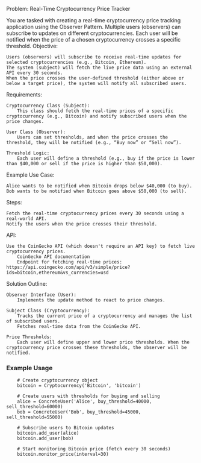 Problem: Real-Time Cryptocurrency Price Tracker

You are tasked with creating a real-time cryptocurrency price tracking application using the Observer Pattern. Multiple users (observers) can subscribe to updates on different cryptocurrencies. Each user will be notified when the price of a chosen cryptocurrency crosses a specific threshold.
Objective:

    Users (observers) will subscribe to receive real-time updates for selected cryptocurrencies (e.g., Bitcoin, Ethereum).
    The system (subject) will fetch the live price data using an external API every 30 seconds.
    When the price crosses the user-defined threshold (either above or below a target price), the system will notify all subscribed users.

Requirements:

    Cryptocurrency Class (Subject):
        This class should fetch the real-time prices of a specific cryptocurrency (e.g., Bitcoin) and notify subscribed users when the price changes.

    User Class (Observer):
        Users can set thresholds, and when the price crosses the threshold, they will be notified (e.g., “Buy now” or “Sell now”).

    Threshold Logic:
        Each user will define a threshold (e.g., buy if the price is lower than $40,000 or sell if the price is higher than $50,000).

Example Use Case:

    Alice wants to be notified when Bitcoin drops below $40,000 (to buy).
    Bob wants to be notified when Bitcoin goes above $50,000 (to sell).

Steps:

    Fetch the real-time cryptocurrency prices every 30 seconds using a real-world API.
    Notify the users when the price crosses their threshold.

API:

    Use the CoinGecko API (which doesn't require an API key) to fetch live cryptocurrency prices.
        CoinGecko API documentation
        Endpoint for fetching real-time prices: https://api.coingecko.com/api/v3/simple/price?ids=bitcoin,ethereum&vs_currencies=usd

Solution Outline:

    Observer Interface (User):
        Implements the update method to react to price changes.

    Subject Class (Cryptocurrency):
        Tracks the current price of a cryptocurrency and manages the list of subscribed users.
        Fetches real-time data from the CoinGecko API.

    Price Thresholds:
        Each user will define upper and lower price thresholds. When the cryptocurrency price crosses these thresholds, the observer will be notified.


### Example Usage
```
    # Create cryptocurrency object
    bitcoin = Cryptocurrency('Bitcoin', 'bitcoin')

    # Create users with thresholds for buying and selling
    alice = ConcreteUser('Alice', buy_threshold=40000, sell_threshold=60000)
    bob = ConcreteUser('Bob', buy_threshold=45000, sell_threshold=55000)

    # Subscribe users to Bitcoin updates
    bitcoin.add_user(alice)
    bitcoin.add_user(bob)

    # Start monitoring Bitcoin price (fetch every 30 seconds)
    bitcoin.monitor_price(interval=30)
```